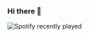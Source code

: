 ### Hi there 👋

![Spotify recently played](https://spotify-recently-played-readme.vercel.app/api?user=21upssv4p55q7mx5llsr7voti&count=3)

